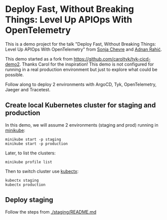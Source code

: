 # Deploy Fast, Without Breaking Things: Level Up APIOps With OpenTelemetry

This is a demo project for the talk "Deploy Fast, Without Breaking Things: Level Up APIOps With OpenTelemetry" from [Sonja Chevre](https://www.linkedin.com/in/sonjachevre/) and [Adnan Rahić](https://www.linkedin.com/in/adnanrahic/).

This demo started as a fork from https://github.com/caroltyk/tyk-cicd-demo2. Thanks Carol for the inspiration! This demo is not configured for running in a real production environment but just to explore what could be possible. 

Follow along to deploy 2 environments with ArgoCD, Tyk, OpenTelemetry, Jaeger and Tracetest. 

## Create local Kubernetes cluster for staging and production

 In this demo, we will assume 2 environments (staging and prod) running in [minikube](https://minikube.sigs.k8s.io/docs/start/):

```
minikube start -p staging
minikube start -p production
```

Later, to list the clusters:
```
minikube profile list
```

Then to switch cluster use [kubectx](https://github.com/ahmetb/kubectx):
```
kubectx staging
kubectx production
```

## Deploy staging

Follow the steps from [./staging/README.md](./staging/README.md)